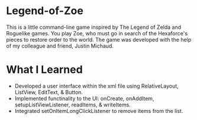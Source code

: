 # Legend-of-Zoe
This is a little command-line game inspired by The Legend of Zelda and Roguelike games. You play Zoe, who must go in search of the Hexaforce's pieces to restore order to the world. The game was developed with the help of my colleague and friend, Justin Michaud.

# What I Learned
* Developed a user interface within the xml file using RelativeLayout, ListView, EditText, & Button.
* Implemented functinality to the UI: onCreate, onAddItem, setupListViewListener, readItems, & writeItems.
* Integrated setOnItemLongClickListener to remove items from the list.

